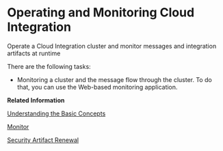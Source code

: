 <!-- loioc401afc97d954e298a3b3473257e1cf3 -->

# Operating and Monitoring Cloud Integration

Operate a Cloud Integration cluster and monitor messages and integration artifacts at runtime

There are the following tasks:

-   Monitoring a cluster and the message flow through the cluster. To do that, you can use the Web-based monitoring application.

**Related Information**  


[Understanding the Basic Concepts](understanding-the-basic-concepts-bf8316e.md "This section provides an overview of the concepts and terms.")



[Monitor](monitor-05446d0.md "Check the status of messages and integration content artifacts for a tenant cluster.")

[Security Artifact Renewal](security-artifact-renewal-083fc8d.md "Security artifacts like certificates or passwords (for example) are subject to a specific lifecycle, in other words, they expire in certain time periods. To make sure that the operation of a scenario (using security artifacts) can be continued without any downtime, the process to renew security artifacts has to be performed in a coordinated way by the administrators of the involved components.")

